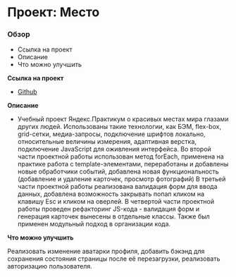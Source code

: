 # Проект: Место

### Обзор
* Ссылка на проект
* Описание
* Что можно улучшить

**Ссылка на проект**

* [Github](https://morevtrue.github.io/mesto/)

**Описание**

* Учебный проект Яндекс.Практикум о красивых местах мира глазами других людей. Использованы такие технологии, как БЭМ, flex-box, grid-сетки, медиа-запросы, подключение шрифтов локально, относительные величины измерения, адаптивная верстка, подключение JavaScript для оживления интерфейса. 
Во второй части проектной работы использован метод forEach, применена на практике работа с template-элементами, переработаны и добавлены новые обработчики событий, добавлена новая функциональность (добавление и удаление карточек, просмотр фотографий)
В третьей части проектной работы реализована валидация форм для ввода данных, добавлена возможность закрывать попап кликом на клавишу Esc и кликом на оверлей.
В четвертой части проектной работы проведен рефакторинг JS-кода - валидация форм и генерация карточек вынесены в отдельные классы. Также был применен модульный подход в организации кода.

**Что можно улучшить**

Реализовать изменение аватарки профиля, добавить бэкэнд для сохранения состояния страницы после её перезагрузки, реализовать авторизацию пользователя.
